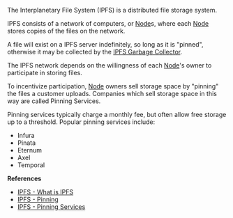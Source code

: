 The Interplanetary File System (IPFS) is a distributed file storage system.

IPFS consists of a network of computers, or [Node](#WhatIsANode)s, where each [Node](#WhatIsANode) stores copies of the files on the network.

A file will exist on a IPFS server indefinitely, so long as it is "pinned", otherwise it may be collected by the [IPFS Garbage Collector](https://docs.ipfs.io/concepts/persistence/#garbage-collection).

The IPFS network depends on the willingness of each [Node](#WhatIsANode)'s owner to participate in storing files.

To incentivize participation, [Node](#WhatIsANode) owners sell storage space by "pinning" the files a customer uploads. Companies which sell storage space in this way are called Pinning Services.

Pinning services typically charge a monthly fee, but often allow free storage up to a threshold. Popular pinning services include:
-   Infura
-   Pinata
-   Eternum
-   Axel
-   Temporal

**References**
-   [IPFS - What is IPFS](https://docs.ipfs.io/concepts/what-is-ipfs/#what-is-ipfs)
-   [IPFS - Pinning](https://docs.ipfs.io/concepts/persistence/#pinning-in-context)
-   [IPFS - Pinning Services](https://docs.ipfs.io/concepts/persistence/#pinning-services)
